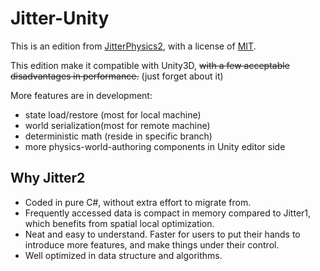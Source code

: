 # Jitter-Unity

This is an edition from [JitterPhysics2](https://github.com/notgiven688/jitterphysics2), with a license of [MIT](https://github.com/notgiven688/jitterphysics2/blob/main/LICENSE).

This edition make it compatible with Unity3D, ~~with a few acceptable disadvantages in performance.~~ (just forget about it)

More features are in development:

* state load/restore (most for local machine)
* world serialization(most for remote machine)
* deterministic math (reside in specific branch)
* more physics-world-authoring components in Unity editor side


## Why Jitter2

* Coded in pure C#, without extra effort to migrate from.
* Frequently accessed data is compact in memory compared to Jitter1, which benefits from spatial local optimization.
* Neat and easy to understand. Faster for users to put their hands to introduce more features, and make things under their control.
* Well optimized in data structure and algorithms.
